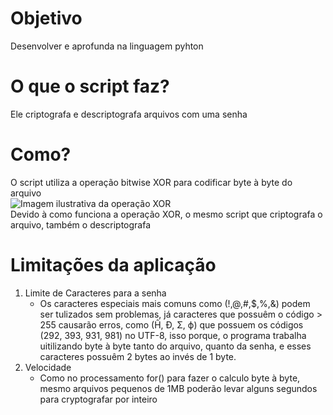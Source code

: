 # Objetivo
Desenvolver e aprofunda na linguagem pyhton

# O que o script faz?
Ele criptografa e descriptografa arquivos com uma senha

# Como?
O script utiliza a operação bitwise XOR para codificar byte à byte do arquivo<br/>
![Imagem ilustrativa da operação XOR](https://github.com/VitorDolembaMateus/cr1/assets/83095568/1fef3206-5c88-45ab-b979-b11edc6a10c0)<br/>
Devido à como funciona a operação XOR, o mesmo script que criptografa o arquivo, também o descriptografa

# Limitações da aplicação
1. Limite de Caracteres para a senha
   - Os caracteres especiais mais comuns como (!,@,#,$,%,&) podem ser tulizados sem problemas, já caracteres que possuêm o código > 255 causarão erros, como 	(Ĥ, Ɖ, Σ, ϕ) que possuem os códigos (292, 393, 931, 981) no UTF-8, isso porque, o programa trabalha uitilizando byte à byte tanto do arquivo, quanto da senha, e esses caracteres possuêm 2 bytes ao invés de 1 byte.
2. Velocidade
   - Como no processamento for() para fazer o calculo byte à byte, mesmo arquivos pequenos de 1MB poderão levar alguns segundos para cryptografar por inteiro
